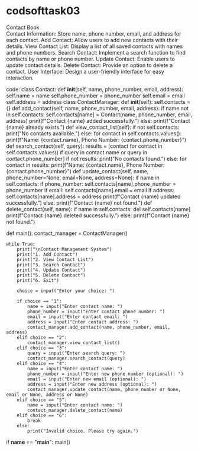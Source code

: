 # codsofttask03
Contact Book  
Contact Information: Store name, phone number, email, and address for each contact.
 Add Contact: Allow users to add new contacts with their details.
 View Contact List: Display a list of all saved contacts with names and phone numbers.
 Search Contact: Implement a search function to find contacts by name or phone number.
 Update Contact: Enable users to update contact details.
 Delete Contact: Provide an option to delete a contact.
 User Interface: Design a user-friendly interface for easy interaction.

code:
class Contact:
    def __init__(self, name, phone_number, email, address):
        self.name = name
        self.phone_number = phone_number
        self.email = email
        self.address = address
class ContactManager:
    def __init__(self):
        self.contacts = {}
    def add_contact(self, name, phone_number, email, address):
        if name not in self.contacts:
            self.contacts[name] = Contact(name, phone_number, email, address)
            print(f"Contact {name} added successfully.")
        else:
            print(f"Contact {name} already exists.")
    def view_contact_list(self):
        if not self.contacts:
            print("No contacts available.")
        else:
            for contact in self.contacts.values():
                print(f"Name: {contact.name}, Phone Number: {contact.phone_number}")
    def search_contact(self, query):
        results = [contact for contact in self.contacts.values() if query in contact.name or query in contact.phone_number]
        if not results:
            print("No contacts found.")
        else:
            for contact in results:
                print(f"Name: {contact.name}, Phone Number: {contact.phone_number}")
    def update_contact(self, name, phone_number=None, email=None, address=None):
        if name in self.contacts:
            if phone_number:
                self.contacts[name].phone_number = phone_number
            if email:
                self.contacts[name].email = email
            if address:
                self.contacts[name].address = address
            print(f"Contact {name} updated successfully.")
        else:
            print(f"Contact {name} not found.")
    def delete_contact(self, name):
        if name in self.contacts:
            del self.contacts[name]
            print(f"Contact {name} deleted successfully.")
        else:
            print(f"Contact {name} not found.")

def main():
    contact_manager = ContactManager()

    while True:
        print("\nContact Management System")
        print("1. Add Contact")
        print("2. View Contact List")
        print("3. Search Contact")
        print("4. Update Contact")
        print("5. Delete Contact")
        print("6. Exit")

        choice = input("Enter your choice: ")

        if choice == "1":
            name = input("Enter contact name: ")
            phone_number = input("Enter contact phone number: ")
            email = input("Enter contact email: ")
            address = input("Enter contact address: ")
            contact_manager.add_contact(name, phone_number, email, address)
        elif choice == "2":
            contact_manager.view_contact_list()
        elif choice == "3":
            query = input("Enter search query: ")
            contact_manager.search_contact(query)
        elif choice == "4":
            name = input("Enter contact name: ")
            phone_number = input("Enter new phone number (optional): ")
            email = input("Enter new email (optional): ")
            address = input("Enter new address (optional): ")
            contact_manager.update_contact(name, phone_number or None, email or None, address or None)
        elif choice == "5":
            name = input("Enter contact name: ")
            contact_manager.delete_contact(name)
        elif choice == "6":
            break
        else:
            print("Invalid choice. Please try again.")

if __name__ == "__main__":
    main()
